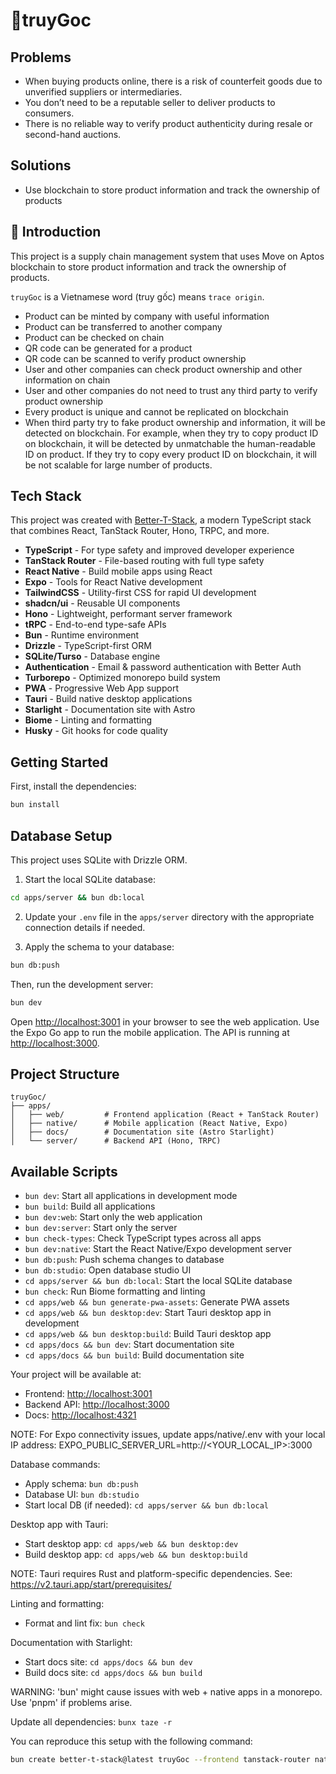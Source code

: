# 🌿truyGoc

## Problems

- When buying products online, there is a risk of counterfeit goods due to unverified suppliers or intermediaries.
- You don’t need to be a reputable seller to deliver products to consumers.
- There is no reliable way to verify product authenticity during resale or second-hand auctions.

## Solutions

- Use blockchain to store product information and track the ownership of products

## 🍏 Introduction

This project is a supply chain management system that uses Move on Aptos blockchain to store product information and track the ownership of products.

`truyGoc` is a Vietnamese word (truy gốc) means `trace origin`.

- Product can be minted by company with useful information
- Product can be transferred to another company
- Product can be checked on chain
- QR code can be generated for a product
- QR code can be scanned to verify product ownership
- User and other companies can check product ownership and other information on chain
- User and other companies do not need to trust any third party to verify product ownership
- Every product is unique and cannot be replicated on blockchain
- When third party try to fake product ownership and information, it will be detected on blockchain. For example, when they try to copy product ID on blockchain, it will be detected by unmatchable the human-readable ID on product. If they try to copy every product ID on blockchain, it will be not scalable for large number of products.

## Tech Stack

This project was created with [Better-T-Stack](https://github.com/AmanVarshney01/create-better-t-stack), a modern TypeScript stack that combines React, TanStack Router, Hono, TRPC, and more.

- **TypeScript** - For type safety and improved developer experience
- **TanStack Router** - File-based routing with full type safety
- **React Native** - Build mobile apps using React
- **Expo** - Tools for React Native development
- **TailwindCSS** - Utility-first CSS for rapid UI development
- **shadcn/ui** - Reusable UI components
- **Hono** - Lightweight, performant server framework
- **tRPC** - End-to-end type-safe APIs
- **Bun** - Runtime environment
- **Drizzle** - TypeScript-first ORM
- **SQLite/Turso** - Database engine
- **Authentication** - Email & password authentication with Better Auth
- **Turborepo** - Optimized monorepo build system
- **PWA** - Progressive Web App support
- **Tauri** - Build native desktop applications
- **Starlight** - Documentation site with Astro
- **Biome** - Linting and formatting
- **Husky** - Git hooks for code quality

## Getting Started

First, install the dependencies:

```bash
bun install
```

## Database Setup

This project uses SQLite with Drizzle ORM.

1. Start the local SQLite database:

```bash
cd apps/server && bun db:local
```

2. Update your `.env` file in the `apps/server` directory with the appropriate connection details if needed.

3. Apply the schema to your database:

```bash
bun db:push
```

Then, run the development server:

```bash
bun dev
```

Open [http://localhost:3001](http://localhost:3001) in your browser to see the web application.
Use the Expo Go app to run the mobile application.
The API is running at [http://localhost:3000](http://localhost:3000).

## Project Structure

```text
truyGoc/
├── apps/
│   ├── web/         # Frontend application (React + TanStack Router)
│   ├── native/      # Mobile application (React Native, Expo)
│   ├── docs/        # Documentation site (Astro Starlight)
│   └── server/      # Backend API (Hono, TRPC)
```

## Available Scripts

- `bun dev`: Start all applications in development mode
- `bun build`: Build all applications
- `bun dev:web`: Start only the web application
- `bun dev:server`: Start only the server
- `bun check-types`: Check TypeScript types across all apps
- `bun dev:native`: Start the React Native/Expo development server
- `bun db:push`: Push schema changes to database
- `bun db:studio`: Open database studio UI
- `cd apps/server && bun db:local`: Start the local SQLite database
- `bun check`: Run Biome formatting and linting
- `cd apps/web && bun generate-pwa-assets`: Generate PWA assets
- `cd apps/web && bun desktop:dev`: Start Tauri desktop app in development
- `cd apps/web && bun desktop:build`: Build Tauri desktop app
- `cd apps/docs && bun dev`: Start documentation site
- `cd apps/docs && bun build`: Build documentation site

Your project will be available at:

- Frontend: <http://localhost:3001>
- Backend API: <http://localhost:3000>
- Docs: <http://localhost:4321>

NOTE: For Expo connectivity issues, update apps/native/.env with your local IP address:
EXPO_PUBLIC_SERVER_URL=http://<YOUR_LOCAL_IP>:3000

Database commands:

- Apply schema: `bun db:push`
- Database UI: `bun db:studio`
- Start local DB (if needed): `cd apps/server && bun db:local`

Desktop app with Tauri:

- Start desktop app: `cd apps/web && bun desktop:dev`
- Build desktop app: `cd apps/web && bun desktop:build`

NOTE: Tauri requires Rust and platform-specific dependencies. See: <https://v2.tauri.app/start/prerequisites/>

Linting and formatting:

- Format and lint fix: `bun check`

Documentation with Starlight:

- Start docs site: `cd apps/docs && bun dev`
- Build docs site: `cd apps/docs && bun build`

WARNING: 'bun' might cause issues with web + native apps in a monorepo. Use 'pnpm' if problems arise.

Update all dependencies: `bunx taze -r`

You can reproduce this setup with the following command:

```bash
bun create better-t-stack@latest truyGoc --frontend tanstack-router native-unistyles --backend hono --runtime bun --database sqlite --orm drizzle --api trpc --auth --addons turborepo pwa tauri starlight biome husky --examples todo ai --db-setup turso --git --package-manager bun --install
```
